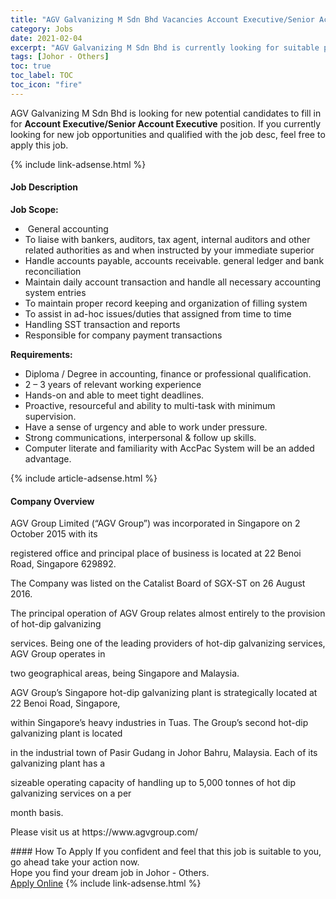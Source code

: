 ```yaml
---
title: "AGV Galvanizing M Sdn Bhd Vacancies Account Executive/Senior Account Executive" 
category: Jobs 
date: 2021-02-04 
excerpt: "AGV Galvanizing M Sdn Bhd is currently looking for suitable person to fill in the Account Executive/Senior Account Executive which positioned at Johor - Others" 
tags: [Johor - Others] 
toc: true 
toc_label: TOC 
toc_icon: "fire" 
--- 
```


<p>AGV Galvanizing M Sdn Bhd is looking for new potential candidates to fill in for <b>Account Executive/Senior Account Executive</b> position. If you currently looking for new job opportunities and qualified with the job desc, feel free to apply this job.
</p>{% include link-adsense.html %} 
<div><div><h4>Job Description</h4></div><div><div><span><div><p><strong>Job Scope:</strong></p><ul><li>&#160;General accounting</li><li>To liaise with bankers, auditors, tax agent, internal auditors and other related authorities as and when instructed by your immediate superior</li><li>Handle accounts payable, accounts receivable. general ledger and bank reconciliation</li><li>Maintain daily account transaction and handle all necessary accounting system entries</li><li>To maintain proper record keeping and organization of filling system</li><li>To assist in ad-hoc issues/duties that assigned from time to time</li><li>Handling SST transaction and reports</li><li>Responsible for company payment transactions</li></ul><p><strong>Requirements:</strong></p><ul><li>Diploma / Degree in accounting, finance or professional qualification.</li><li>2 &#8211; 3 years of relevant working experience</li><li>Hands-on and able to meet tight deadlines.</li><li>Proactive, resourceful and ability to multi-task with minimum supervision.</li><li>Have a sense of urgency and able to work under pressure.</li><li>Strong communications, interpersonal &amp; follow up skills.</li><li>Computer literate and familiarity with AccPac System will be an added advantage.</li></ul></div></span></div></div></div> 
{% include article-adsense.html %} 
<div><div><h4>Company Overview</h4></div><div><div><span><div><p>AGV Group Limited (&#8220;AGV Group&#8221;) was incorporated in Singapore on 2 October 2015 with its</p><p>registered office and principal place of business is located at 22 Benoi Road, Singapore 629892.</p><p>The Company was listed on the Catalist Board of SGX-ST on 26 August 2016.</p><p>The principal operation of AGV Group relates almost entirely to the provision of hot-dip galvanizing</p><p>services. Being one of the leading providers of hot-dip galvanizing services, AGV Group operates in</p><p>two geographical areas, being Singapore and Malaysia.</p><p>AGV Group&#8217;s Singapore hot-dip galvanizing plant is strategically located at 22 Benoi Road, Singapore,</p><p>within Singapore&#8217;s heavy industries in Tuas. The Group&#8217;s second hot-dip galvanizing plant is located</p><p>in the industrial town of Pasir Gudang in Johor Bahru, Malaysia. Each of its galvanizing plant has a</p><p>sizeable operating capacity of handling up to 5,000 tonnes of hot dip galvanizing services on a per</p><p>month basis.</p><p>Please visit us at https://www.agvgroup.com/</p></div></span></div></div></div> 
#### How To Apply 
If you confident and feel that this job is suitable to you, go ahead take your action now. <br/> 
Hope you find your dream job in Johor - Others. <br/> 
<a href="https://www.jobstreet.com.my/en/job/account-executive-senior-account-executive-4476932?jobId=jobstreet-my-job-4476932&sectionRank=11&token=0~17e2df15-bb13-4007-8194-2ce7ba02fe68&fr=SRP%20View%20In%20New%20Ta" class="btn btn--info" target="_blank" rel="nofollow noopenner">Apply Online</a> 
{% include link-adsense.html %} 